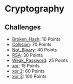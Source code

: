 # Cryptography

## Challenges
 - [Broken_Hash](Broken_Hash): 10 Points
 - [Collision](Collision): 70 Points
 - [Not_Binary](Not_Binary): 40 Points
 - [RSA](RSA): 30 Points
 - [Weak_Password](Weak_Password): 25 Points
 - [xor](xor): 15 Points
 - [xor 2](xor%202): 60 Points
 - [xor 3](xor%203): 100 Points
